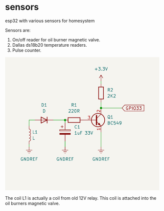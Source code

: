 # sensors
esp32 with various sensors for homesystem

Sensors are:

1. On/off reader for oil burner magnetic valve.
2. Dallas ds18b20 temperature readers.
3. Pulse counter.

![Schema](https://github.com/kalliot/sensors/blob/master/images/mag_valve_sensor_amp.png?raw=true "Schematic of magnetic valve sensor amplifier")

The coil L1 is actually a coil from old 12V relay. This coil is attached into the oil burners magnetic valve. 
